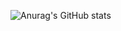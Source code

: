 ![Anurag's GitHub stats](https://github-readme-stats.vercel.app/api?username=MertcanKilicli&show_icons=true&theme=radical)

